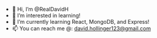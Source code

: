 - 👋 Hi, I’m @RealDavidH
- 👀 I’m interested in learning!
- 🌱 I’m currently learning React, MongoDB, and Express!
- 📫 You can reach me @: david.hollinger123@gmail.com

<!---
RealDavidH/RealDavidH is a ✨ special ✨ repository because its `README.md` (this file) appears on your GitHub profile.
You can click the Preview link to take a look at your changes.
--->
